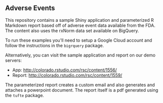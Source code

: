 ## Adverse Events

This repository contains a sample Shiny application and parameterized R Markdown report based off of adverse event data available from the FDA. The content also uses the rxNorm data set available on BigQuery.

To run these examples you'll need to setup a Google Cloud account and follow the instructions in the `bigrquery` package. 

Alternatively, you can visit the sample application and report on our demo servers:

- App: http://colorado.rstudio.com/rsc/content/1556/
- Report: http://colorado.rstudio.com/rsc/content/1559/

The parameterized report creates a custom email and also generates and attaches a powerpoint document. The report itself is a pdf generated using the `tufte` package.
